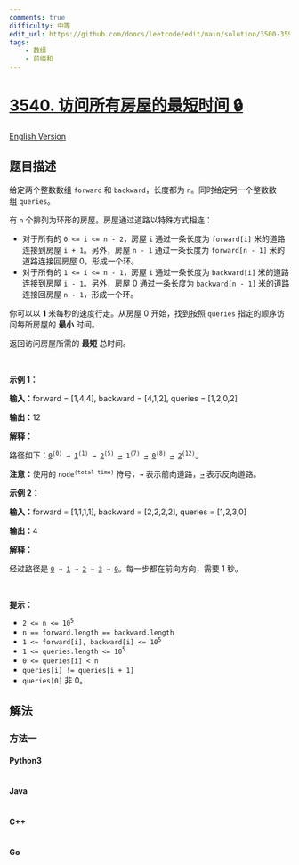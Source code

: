 ```yaml
---
comments: true
difficulty: 中等
edit_url: https://github.com/doocs/leetcode/edit/main/solution/3500-3599/3540.Minimum%20Time%20to%20Visit%20All%20Houses/README.md
tags:
    - 数组
    - 前缀和
---
```


<!-- problem:start -->

# [3540. 访问所有房屋的最短时间 🔒](https://leetcode.cn/problems/minimum-time-to-visit-all-houses)

[English Version](/solution/3500-3599/3540.Minimum%20Time%20to%20Visit%20All%20Houses/README_EN.md)

## 题目描述

<!-- description:start -->

<p>给定两个整数数组&nbsp;<code>forward</code> 和&nbsp;<code>backward</code>，长度都为&nbsp;<code>n</code>。同时给定另一个整数数组&nbsp;<code>queries</code>。</p>

<p>有&nbsp;<code>n</code>&nbsp;个排列为环形的房屋。房屋通过道路以特殊方式相连：</p>

<ul>
	<li>对于所有的&nbsp;<code>0 &lt;= i &lt;= n - 2</code>，房屋&nbsp;<code>i</code>&nbsp;通过一条长度为&nbsp;<code>forward[i]</code>&nbsp;米的道路连接到房屋&nbsp;<code>i + 1</code>。另外，房屋&nbsp;<code>n - 1</code>&nbsp;通过一条长度为&nbsp;<code>forward[n - 1]</code>&nbsp;米的道路连接回房屋 0，形成一个环。</li>
	<li>对于所有的 <code>1 &lt;= i &lt;= n - 1</code>，房屋&nbsp;<code>i</code>&nbsp;通过一条长度为&nbsp;<code>backward[i]</code>&nbsp;米的道路连接到房屋&nbsp;<code>i - 1</code>。另外，房屋&nbsp;0 通过一条长度为&nbsp;<code>backward[n - 1]</code>&nbsp;米的道路连接回房屋&nbsp;<code>n - 1</code>，形成一个环。</li>
</ul>

<p>你可以以 <strong>1</strong> 米每秒的速度行走。从房屋&nbsp;0 开始，找到按照&nbsp;<code>queries</code>&nbsp;指定的顺序访问每所房屋的 <strong>最小</strong> 时间。</p>

<p>返回访问房屋所需的 <strong>最短</strong> 总时间。</p>

<p>&nbsp;</p>

<p><strong class="example">示例 1：</strong></p>

<div class="example-block">
<p><span class="example-io"><b>输入：</b>forward = [1,4,4], backward = [4,1,2], queries = [1,2,0,2]</span></p>

<p><b>输出：</b>12</p>

<p><b>解释：</b></p>

<p>路径如下：<code><u>0</u><sup>(0)</sup> → <u>1</u><sup>(1)</sup> → <u>2</u><sup>(5)</sup> <u>→</u> 1<sup>(7)</sup> <u>→</u> <u>0</u><sup>(8)</sup> <u>→</u> <u>2</u><sup>(12)</sup></code>。</p>

<p><strong>注意：</strong>使用的&nbsp;<code>node<sup>(total time)</sup></code>&nbsp;符号，<code>→</code>&nbsp;表示前向道路，<code><u>→</u></code>&nbsp;表示反向道路。</p>
</div>

<p><strong class="example">示例 2：</strong></p>

<div class="example-block">
<p><strong>输入：</strong><span class="example-io">forward = [1,1,1,1], backward = [2,2,2,2], queries = [1,2,3,0]</span></p>

<p><span class="example-io"><b>输出：</b>4</span></p>

<p><strong>解释：</strong></p>

<p>经过路径是&nbsp;<code><u>0</u> → <u>1</u> → <u>2</u> →​​​​​​​ <u>3</u> → <u>0</u></code>。每一步都在前向方向，需要 1 秒。</p>
</div>

<p>&nbsp;</p>

<p><strong>提示：</strong></p>

<ul>
	<li><code>2 &lt;= n &lt;= 10<sup>5</sup></code></li>
	<li><code>n == forward.length == backward.length</code></li>
	<li><code>1 &lt;= forward[i], backward[i] &lt;= 10<sup>5</sup></code></li>
	<li><code>1 &lt;= queries.length &lt;= 10<sup>5</sup></code></li>
	<li><code>0 &lt;= queries[i] &lt; n</code></li>
	<li><code>queries[i] != queries[i + 1]</code></li>
	<li><code>queries[0]</code>&nbsp;非 0。</li>
</ul>

<!-- description:end -->

## 解法

<!-- solution:start -->

### 方法一

<!-- tabs:start -->

#### Python3

```python

```

#### Java

```java

```

#### C++

```cpp

```

#### Go

```go

```

<!-- tabs:end -->

<!-- solution:end -->

<!-- problem:end -->
